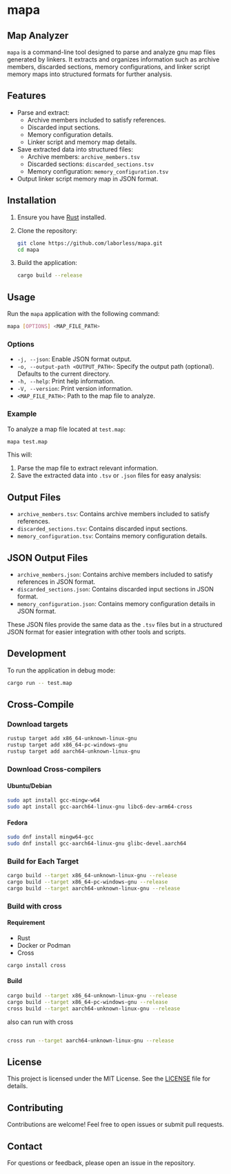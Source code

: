 # mapa

## Map Analyzer

`mapa` is a command-line tool designed to parse and analyze gnu map files generated by linkers. It extracts and organizes information such as archive members, discarded sections, memory configurations, and linker script memory maps into structured formats for further analysis.

## Features

- Parse and extract:
  - Archive members included to satisfy references.
  - Discarded input sections.
  - Memory configuration details.
  - Linker script and memory map details.
- Save extracted data into structured files:
  - Archive members: `archive_members.tsv`
  - Discarded sections: `discarded_sections.tsv`
  - Memory configuration: `memory_configuration.tsv`
- Output linker script memory map in JSON format.

## Installation

1. Ensure you have [Rust](https://www.rust-lang.org/) installed.
2. Clone the repository:

   ```sh
   git clone https://github.com/laborless/mapa.git
   cd mapa
   ```

3. Build the application:

   ```sh
   cargo build --release
   ```

## Usage

Run the `mapa` application with the following command:

```sh
mapa [OPTIONS] <MAP_FILE_PATH>
```

### Options

- `-j, --json`: Enable JSON format output.
- `-o, --output-path <OUTPUT_PATH>`: Specify the output path (optional). Defaults to the current directory.
- `-h, --help`: Print help information.
- `-V, --version`: Print version information.
- `<MAP_FILE_PATH>`: Path to the map file to analyze.

### Example

To analyze a map file located at `test.map`:

```sh
mapa test.map
```

This will:

1. Parse the map file to extract relevant information.
2. Save the extracted data into `.tsv` or `.json` files for easy analysis:

## Output Files

- `archive_members.tsv`: Contains archive members included to satisfy references.
- `discarded_sections.tsv`: Contains discarded input sections.
- `memory_configuration.tsv`: Contains memory configuration details.

## JSON Output Files

- `archive_members.json`: Contains archive members included to satisfy references in JSON format.
- `discarded_sections.json`: Contains discarded input sections in JSON format.
- `memory_configuration.json`: Contains memory configuration details in JSON format.

These JSON files provide the same data as the `.tsv` files but in a structured JSON format for easier integration with other tools and scripts.

## Development

To run the application in debug mode:

```sh
cargo run -- test.map
```

## Cross-Compile

### Download targets

```sh
rustup target add x86_64-unknown-linux-gnu
rustup target add x86_64-pc-windows-gnu
rustup target add aarch64-unknown-linux-gnu
```

### Download Cross-compilers

#### Ubuntu/Debian

```sh
sudo apt install gcc-mingw-w64
sudo apt install gcc-aarch64-linux-gnu libc6-dev-arm64-cross
```

#### Fedora

```sh
sudo dnf install mingw64-gcc
sudo dnf install gcc-aarch64-linux-gnu glibc-devel.aarch64
```

### Build for Each Target

```sh
cargo build --target x86_64-unknown-linux-gnu --release
cargo build --target x86_64-pc-windows-gnu --release
cargo build --target aarch64-unknown-linux-gnu --release
```

### Build with cross

#### Requirement
 - Rust
 - Docker or Podman
 - Cross

```sh
cargo install cross
```
#### Build
```sh
cargo build --target x86_64-unknown-linux-gnu --release
cargo build --target x86_64-pc-windows-gnu --release
cross build --target aarch64-unknown-linux-gnu --release
```


also can run with cross

```sh

cross run --target aarch64-unknown-linux-gnu --release
```

## License

This project is licensed under the MIT License. See the [LICENSE](LICENSE) file for details.

## Contributing

Contributions are welcome! Feel free to open issues or submit pull requests.

## Contact

For questions or feedback, please open an issue in the repository.
